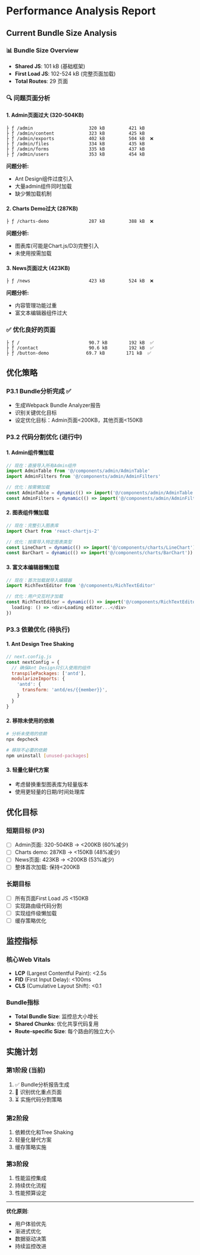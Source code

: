 # Performance Analysis Report

## Current Bundle Size Analysis

### 📊 Bundle Size Overview
- **Shared JS**: 101 kB (基础框架)
- **First Load JS**: 102-524 kB (完整页面加载)
- **Total Routes**: 29 页面

### 🔍 问题页面分析

#### 1. Admin页面过大 (320-504KB)
```
├ ƒ /admin                     320 kB         421 kB
├ ƒ /admin/content             323 kB         425 kB  
├ ƒ /admin/exports             402 kB         504 kB  ❌
├ ƒ /admin/files               334 kB         435 kB
├ ƒ /admin/forms               335 kB         437 kB
├ ƒ /admin/users               353 kB         454 kB
```

**问题分析:**
- Ant Design组件过度引入
- 大量admin组件同时加载
- 缺少懒加载机制

#### 2. Charts Demo过大 (287KB)
```
├ ƒ /charts-demo               287 kB         388 kB  ❌
```

**问题分析:**
- 图表库(可能是Chart.js/D3)完整引入
- 未使用按需加载

#### 3. News页面过大 (423KB)
```
├ ƒ /news                      423 kB         524 kB  ❌
```

**问题分析:**
- 内容管理功能过重
- 富文本编辑器组件过大

### ✅ 优化良好的页面
```
├ ƒ /                          90.7 kB        192 kB  ✅
├ ƒ /contact                   90.6 kB        192 kB  ✅
├ ƒ /button-demo              69.7 kB        171 kB  ✅
```

## 优化策略

### P3.1 Bundle分析完成 ✅
- 生成Webpack Bundle Analyzer报告
- 识别关键优化目标
- 设定优化目标：Admin页面<200KB，其他页面<150KB

### P3.2 代码分割优化 (进行中)

#### 1. Admin组件懒加载
```typescript
// 现在：直接导入所有Admin组件
import AdminTable from '@/components/admin/AdminTable'
import AdminFilters from '@/components/admin/AdminFilters'

// 优化：按需懒加载
const AdminTable = dynamic(() => import('@/components/admin/AdminTable'))
const AdminFilters = dynamic(() => import('@/components/admin/AdminFilters'))
```

#### 2. 图表组件懒加载
```typescript
// 现在：完整引入图表库
import Chart from 'react-chartjs-2'

// 优化：按需导入特定图表类型
const LineChart = dynamic(() => import('@/components/charts/LineChart'))
const BarChart = dynamic(() => import('@/components/charts/BarChart'))
```

#### 3. 富文本编辑器懒加载
```typescript
// 现在：首次加载就导入编辑器
import RichTextEditor from '@/components/RichTextEditor'

// 优化：用户交互时才加载
const RichTextEditor = dynamic(() => import('@/components/RichTextEditor'), {
  loading: () => <div>Loading editor...</div>
})
```

### P3.3 依赖优化 (待执行)

#### 1. Ant Design Tree Shaking
```javascript
// next.config.js
const nextConfig = {
  // 确保Ant Design只引入使用的组件
  transpilePackages: ['antd'],
  modularizeImports: {
    'antd': {
      transform: 'antd/es/{{member}}',
    }
  }
}
```

#### 2. 移除未使用的依赖
```bash
# 分析未使用的依赖
npx depcheck

# 移除不必要的依赖
npm uninstall [unused-packages]
```

#### 3. 轻量化替代方案
- 考虑替换重型图表库为轻量版本
- 使用更轻量的日期/时间处理库

## 优化目标

### 短期目标 (P3)
- [ ] Admin页面: 320-504KB → <200KB (60%减少)
- [ ] Charts demo: 287KB → <150KB (48%减少)  
- [ ] News页面: 423KB → <200KB (53%减少)
- [ ] 整体首次加载: 保持<200KB

### 长期目标
- [ ] 所有页面First Load JS <150KB
- [ ] 实现路由级代码分割
- [ ] 实现组件级懒加载
- [ ] 缓存策略优化

## 监控指标

### 核心Web Vitals
- **LCP** (Largest Contentful Paint): <2.5s
- **FID** (First Input Delay): <100ms  
- **CLS** (Cumulative Layout Shift): <0.1

### Bundle指标
- **Total Bundle Size**: 监控总大小增长
- **Shared Chunks**: 优化共享代码复用
- **Route-specific Size**: 每个路由的独立大小

## 实施计划

### 第1阶段 (当前)
1. ✅ Bundle分析报告生成
2. 🔄 识别优化重点页面
3. ⏳ 实施代码分割策略

### 第2阶段
1. 依赖优化和Tree Shaking
2. 轻量化替代方案
3. 缓存策略实施

### 第3阶段  
1. 性能监控集成
2. 持续优化流程
3. 性能预算设定

---

**优化原则**: 
- 用户体验优先
- 渐进式优化
- 数据驱动决策
- 持续监控改进